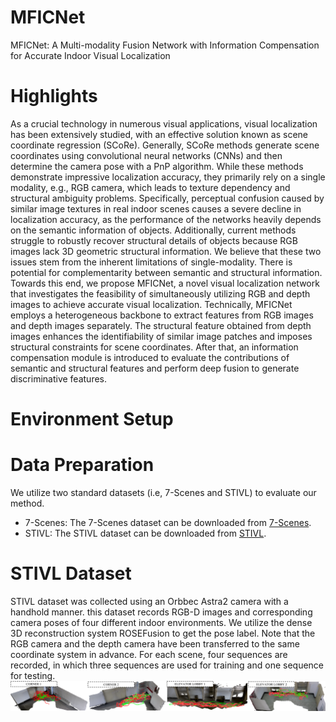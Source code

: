 # MFICNet
MFICNet: A Multi-modality Fusion Network with Information Compensation for Accurate Indoor Visual Localization
# Highlights
As a crucial technology in numerous visual applications, visual localization has been extensively studied, with an effective solution known as scene coordinate regression (SCoRe). Generally, SCoRe methods generate scene coordinates using convolutional neural networks (CNNs) and then determine the camera pose with a PnP algorithm. While these methods demonstrate impressive localization accuracy, they primarily rely on a single modality, e.g., RGB camera, which leads to texture dependency and structural ambiguity problems. Specifically, perceptual confusion caused by similar image textures in real indoor scenes causes a severe decline in localization accuracy, as the performance of the networks heavily depends on the semantic information of objects. Additionally, current methods struggle to robustly recover structural details of objects because RGB images lack 3D geometric structural information. We believe that these two issues stem from the inherent limitations of single-modality. There is potential for complementarity between semantic and structural information. Towards this end, we propose MFICNet, a novel visual localization network that investigates the feasibility of simultaneously utilizing RGB and depth images to achieve accurate visual localization. Technically, MFICNet employs a heterogeneous backbone to extract features from RGB images and depth images separately. The structural feature obtained from depth images enhances the identifiability of similar image patches and imposes structural constraints for scene coordinates. After that, an information compensation module is introduced to evaluate the contributions of semantic and structural features and perform deep fusion to generate discriminative features.
# Environment Setup

# Data Preparation
We utilize two standard datasets (i.e, 7-Scenes and STIVL) to evaluate our method.
* 7-Scenes: The 7-Scenes dataset can be downloaded from [7-Scenes](https://www.microsoft.com/en-us/research/project/rgb-d-dataset-7-scenes/).
* STIVL: The STIVL dataset can be downloaded from [STIVL](https://drive.google.com/drive/folders/1dT8gxLmqWeMtdMkLEv1GGUsEI4xmeyDl?usp=sharing).
# STIVL Dataset
STIVL dataset was collected using an Orbbec Astra2 camera with a handhold manner. this dataset records RGB-D images and corresponding camera poses of four different indoor environments. We utilize the dense 3D reconstruction system ROSEFusion to get the pose label. Note that the RGB camera and the depth camera have been transferred to the same coordinate system in advance. 
For each scene, four sequences are recorded, in which three sequences are used for training and one sequence for testing.
![image](https://github.com/fazhdo/STIVL-Dataset/blob/main/%E5%9B%BE%E7%89%871.png)

